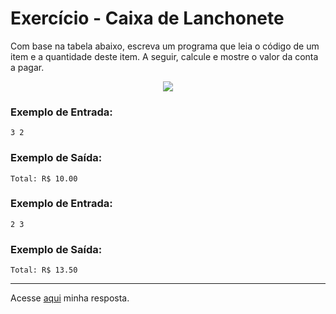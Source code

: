 # Exercício - Caixa de Lanchonete

Com base na tabela abaixo, escreva um programa que leia o código de um item e a quantidade deste item. A seguir, calcule e mostre o valor da conta a pagar.

<p align="center">
  <img src="https://github.com/JonathanBarr0s/Udemy-Java/assets/132490863/467a045d-00c1-4178-9be0-4fe827255b65">
</p>

### Exemplo de Entrada:

```
3 2
```

### Exemplo de Saída:

```
Total: R$ 10.00
```

### Exemplo de Entrada:

```
2 3
```

### Exemplo de Saída:

```
Total: R$ 13.50
```

---

Acesse [aqui](https://github.com/JonathanBarr0s/Udemy-CSharp/blob/main/00.%20Recapitula%C3%A7%C3%A3o%20de%20L%C3%B3gica%20de%20Programa%C3%A7%C3%A3o/10.%20Conta%20a%20Pagar/ContaAPagar/ContaAPagar/Program.cs) minha resposta.
